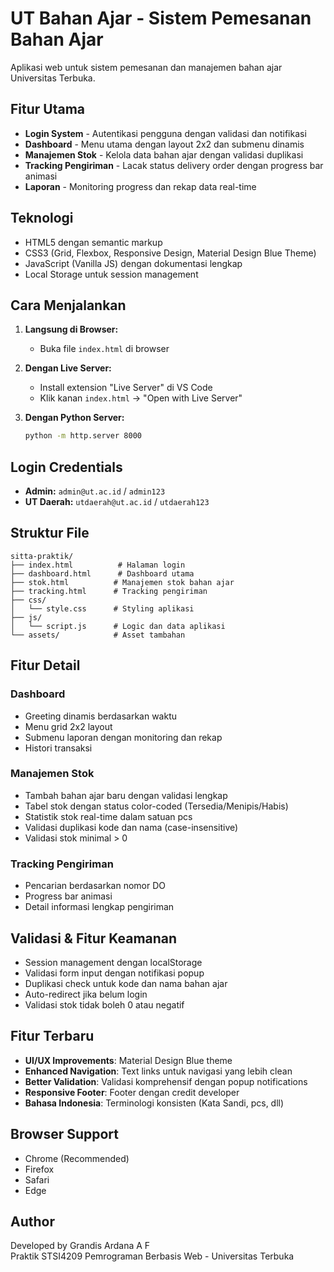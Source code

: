 # UT Bahan Ajar - Sistem Pemesanan Bahan Ajar

Aplikasi web untuk sistem pemesanan dan manajemen bahan ajar Universitas Terbuka.

## Fitur Utama

- **Login System** - Autentikasi pengguna dengan validasi dan notifikasi
- **Dashboard** - Menu utama dengan layout 2x2 dan submenu dinamis
- **Manajemen Stok** - Kelola data bahan ajar dengan validasi duplikasi
- **Tracking Pengiriman** - Lacak status delivery order dengan progress bar animasi
- **Laporan** - Monitoring progress dan rekap data real-time

## Teknologi

- HTML5 dengan semantic markup
- CSS3 (Grid, Flexbox, Responsive Design, Material Design Blue Theme)
- JavaScript (Vanilla JS) dengan dokumentasi lengkap
- Local Storage untuk session management

## Cara Menjalankan

1. **Langsung di Browser:**
   - Buka file `index.html` di browser

2. **Dengan Live Server:**
   - Install extension "Live Server" di VS Code
   - Klik kanan `index.html` → "Open with Live Server"

3. **Dengan Python Server:**
   ```bash
   python -m http.server 8000
   ```

## Login Credentials

- **Admin:** `admin@ut.ac.id` / `admin123`
- **UT Daerah:** `utdaerah@ut.ac.id` / `utdaerah123`

## Struktur File

```
sitta-praktik/
├── index.html          # Halaman login
├── dashboard.html      # Dashboard utama
├── stok.html          # Manajemen stok bahan ajar
├── tracking.html      # Tracking pengiriman
├── css/
│   └── style.css      # Styling aplikasi
├── js/
│   └── script.js      # Logic dan data aplikasi
└── assets/            # Asset tambahan
```

## Fitur Detail

### Dashboard
- Greeting dinamis berdasarkan waktu
- Menu grid 2x2 layout
- Submenu laporan dengan monitoring dan rekap
- Histori transaksi

### Manajemen Stok
- Tambah bahan ajar baru dengan validasi lengkap
- Tabel stok dengan status color-coded (Tersedia/Menipis/Habis)
- Statistik stok real-time dalam satuan pcs
- Validasi duplikasi kode dan nama (case-insensitive)
- Validasi stok minimal > 0

### Tracking Pengiriman
- Pencarian berdasarkan nomor DO
- Progress bar animasi
- Detail informasi lengkap pengiriman

## Validasi & Fitur Keamanan

- Session management dengan localStorage
- Validasi form input dengan notifikasi popup
- Duplikasi check untuk kode dan nama bahan ajar
- Auto-redirect jika belum login
- Validasi stok tidak boleh 0 atau negatif

## Fitur Terbaru

- **UI/UX Improvements**: Material Design Blue theme
- **Enhanced Navigation**: Text links untuk navigasi yang lebih clean
- **Better Validation**: Validasi komprehensif dengan popup notifications
- **Responsive Footer**: Footer dengan credit developer
- **Bahasa Indonesia**: Terminologi konsisten (Kata Sandi, pcs, dll)

## Browser Support

- Chrome (Recommended)
- Firefox
- Safari
- Edge

## Author

Developed by Grandis Ardana A F  
Praktik STSI4209 Pemrograman Berbasis Web - Universitas Terbuka